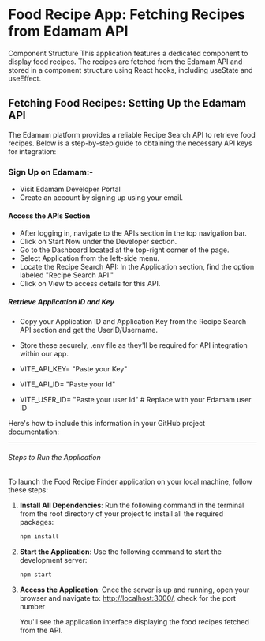 # Food Recipe App: Fetching Recipes from Edamam API

Component Structure
This application features a dedicated component to display food recipes. The recipes are fetched from the Edamam API and stored in a component structure using React hooks, including useState and useEffect.

## Fetching Food Recipes: Setting Up the Edamam API

The Edamam platform provides a reliable Recipe Search API to retrieve food recipes. Below is a step-by-step guide to obtaining the necessary API keys for integration:

### Sign Up on Edamam:-
  - Visit Edamam Developer Portal
  - Create an account by signing up using your email.

#### Access the APIs Section
  - After logging in, navigate to the APIs section in the top navigation bar.
  - Click on Start Now under the Developer section.
  - Go to the Dashboard located at the top-right corner of the page.
  - Select Application from the left-side menu.
  - Locate the Recipe Search API: In the Application section, find the option labeled "Recipe Search API."
  - Click on View to access details for this API.

##### Retrieve Application ID and Key
  - Copy your Application ID and Application Key  from the Recipe Search API section and get the UserID/Username.
  - Store these securely, .env file as they'll be required for API integration within our app.

  - VITE_API_KEY= "Paste your Key"
  - VITE_API_ID= "Paste your Id"
  - VITE_USER_ID= "Paste your user Id"  # Replace with your Edamam user ID


Here's how to include this information in your GitHub project documentation:

---

###### Steps to Run the Application

To launch the Food Recipe Finder application on your local machine, follow these steps:

1. **Install All Dependencies**:
   Run the following command in the terminal from the root directory of your project to install all the required packages:
   ```bash
   npm install
   ```

2. **Start the Application**:
   Use the following command to start the development server:
   ```bash
   npm start
   ```

3. **Access the Application**:
   Once the server is up and running, open your browser and navigate to:
   [http://localhost:3000/](http://localhost:3000/), check for the port number
   
   You'll see the application interface displaying the food recipes fetched from the API.
